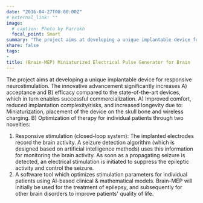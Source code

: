 ```yaml
---
date: "2016-04-27T00:00:00Z"
# external_link: ""
image:
  # caption: Photo by Farrokh
  focal_point: Smart
summary: "The project aims at developing a unique implantable device for responsive neurostimulation."
share: false
tags:
- 
title: (Brain-MEP) Miniaturized Electrical Pulse Generator for Brain
---
```

The project aims at developing a unique implantable device for responsive neurostimulation. The innovative advancement significantly increases A) acceptance and B) efficacy compared to the state-of-the-art devices, which in turn enables successful commercialization.
A)	Improved comfort, reduced implantation complexity/risks, and increased longevity due to: Miniaturization, placement of the device on the skull bone and wireless charging.
B)	Optimization of therapy for individual patients through two novelties: 
1. Responsive stimulation (closed-loop system): The implanted electrodes record the brain activity. A seizure detection algorithm (which is designed based on artificial intelligence methods) uses this information for monitoring the brain activity. As soon as a propagating seizure is detected, an electrical stimulation is initiated to suppress the epileptic activity and control the seizure. 
2. A software tool which optimizes stimulation parameters for individual patients using AI-based clinical & mathematical models.
Brain-MEP will initially be used for the treatment of epilepsy, and subsequently for other brain disorders to improve patients' quality of life.